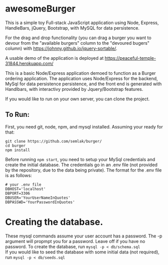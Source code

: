 # awesomeBurger
This is a simple toy Full-stack JavaScript application using Node, Express, HandleBars, jQuery, Bootstrap, with MySQL for data persistence.

For the drag and drop functionality (you can drag a burger you want to devour from the "available burgers" column to the "devoured bugers" column) with https://johnny.github.io/jquery-sortable/.

A usable demo of the application is deployed at https://peaceful-temple-31844.herokuapp.com/

This is a basic Node/Express application demoed to function as a Burger ordering application. The application uses Node/Express for the backend, MySql for data persistence persistence, and the front end is generated with Handlbars, with interactivy provided by Jquery/Bootstrap features.

If you would like to run on your own server, you can clone the project.
## To Run:
First, you need git, node, npm, and mysql installed. Assuming your ready for that:

```
git clone https://github.com/semlak/burger/
cd burger
npm install
```

Before running ```npm start```, you need to setup your MySql credentials and create the initial database. The credentials go in an .env file (not provided by the repository, due to the data being private).
The format for the .env file is as follows:
```
# your .env file
DBHOST='localhost'
DBPORT=3306
DBUSER='YourUserNameInQuotes'
DBPASSWD='YourPasswordInQuotes'
```

# Creating the database.
These mysql commands assume your user account has a password. The -p argument will propmpt you for a password. Leave off if you have no password.
To create the database, run `mysql -p < db/schema.sql`  
If you would like to seed the database with some initial data (not required), run `mysql -p < db/seeds.sql`
